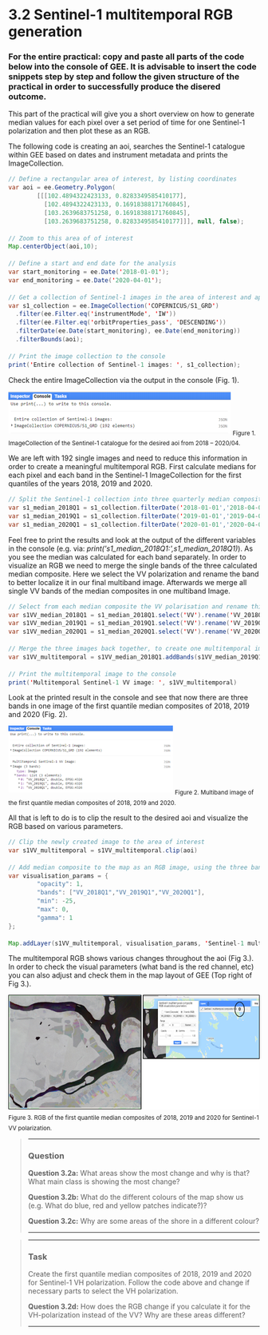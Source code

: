 # 3.2 Sentinel-1 multitemporal RGB generation
### For the entire practical: copy and paste all parts of the code below into the console of GEE. It is advisable to insert the code snippets step by step and follow the given structure of the practical in order to successfully produce the disered outcome.

This part of the practical will give you a short overview on how to generate median values for each pixel over a set period of time for one Sentinel-1 polarization and then plot these as an RGB.

The following code is creating an aoi, searches the Sentinel-1 catalogue within GEE based on dates and instrument metadata and prints the ImageCollection.

```java
// Define a rectangular area of interest, by listing coordinates
var aoi = ee.Geometry.Polygon(
        [[[102.4894322423133, 0.8283349585410177],
          [102.4894322423133, 0.16918388171760845],
          [103.2639683751258, 0.16918388171760845],
          [103.2639683751258, 0.8283349585410177]]], null, false);

// Zoom to this area of of interest
Map.centerObject(aoi,10);

// Define a start and end date for the analysis
var start_monitoring = ee.Date('2018-01-01');
var end_monitoring = ee.Date('2020-04-01');

// Get a collection of Sentinel-1 images in the area of interest and apply some filters
var s1_collection = ee.ImageCollection('COPERNICUS/S1_GRD')
  .filter(ee.Filter.eq('instrumentMode', 'IW'))
  .filter(ee.Filter.eq('orbitProperties_pass', 'DESCENDING'))
  .filterDate(ee.Date(start_monitoring), ee.Date(end_monitoring))
  .filterBounds(aoi);

// Print the image collection to the console
print('Entire collection of Sentinel-1 images: ', s1_collection);
```
Check the entire ImageCollection via the output in the console (Fig. 1). 

![fig](/figures/figure_08.png)
<sub>Figure 1. ImageCollection of the Sentinel-1 catalogue for the desired aoi from 2018 – 2020/04. </sub>

We are left with 192 single images and need to reduce this information in order to create a meaningful multitemporal RGB. 
First calculate medians for each pixel and each band in the Sentinel-1 ImageCollection for the first quantiles of the years 2018, 2019 and 2020.

```java
// Split the Sentinel-1 collection into three quarterly median composites, to allow creating a multitemporal RGB composite
var s1_median_2018Q1 = s1_collection.filterDate('2018-01-01','2018-04-01').median();
var s1_median_2019Q1 = s1_collection.filterDate('2019-01-01','2019-04-01').median();
var s1_median_2020Q1 = s1_collection.filterDate('2020-01-01','2020-04-01').median();
```
Feel free to print the results and look at the output of the different variables in the console (e.g. via: _print('s1_median_2018Q1:',s1_median_2018Q1)_). 
As you see the median was calculated for each band separately. In order to visualize an RGB we need to merge the single bands of the three calculated median composite. 
Here we select the VV polarization and rename the band to better localize it in our final multiband image. 
Afterwards we merge all single VV bands of the median composites in one multiband Image.

```java
// Select from each median composite the VV polarisation and rename this corresponding to the time period
var s1VV_median_2018Q1 = s1_median_2018Q1.select('VV').rename('VV_2018Q1')
var s1VV_median_2019Q1 = s1_median_2019Q1.select('VV').rename('VV_2019Q1')
var s1VV_median_2020Q1 = s1_median_2020Q1.select('VV').rename('VV_2020Q1')

// Merge the three images back together, to create one multitemporal image with three bands
var s1VV_multitemporal = s1VV_median_2018Q1.addBands(s1VV_median_2019Q1.addBands(s1VV_median_2020Q1));

// Print the multitemporal image to the console
print('Multitemporal Sentinel-1 VV image: ', s1VV_multitemporal)
```
Look at the printed result in the console and see that now there are three bands in one image of the first quantile median composites of 2018, 2019 and 2020 (Fig. 2).

![fig](/figures/figure_09.png)
<sub>Figure 2. Multiband image of the first quantile median composites of 2018, 2019 and 2020. </sub>

All that is left to do is to clip the result to the desired aoi and visualize the RGB based on various parameters.

```java
// Clip the newly created image to the area of interest
var s1VV_multitemporal = s1VV_multitemporal.clip(aoi)

// Add median composite to the map as an RGB image, using the three bands VV, VH and VV/VH
var visualisation_params = {
        "opacity": 1,
        "bands": ["VV_2018Q1","VV_2019Q1","VV_2020Q1"],
        "min": -25,
        "max": 0,
        "gamma": 1
};

Map.addLayer(s1VV_multitemporal, visualisation_params, 'Sentinel-1 multitemporal composite RGB', true)
```

The multitemporal RGB shows various changes throughout the aoi (Fig 3.). 
In order to check the visual parameters (what band is the red channel, etc) you can also adjust and check them in the map layout of GEE (Top right of Fig 3.).

![fig](/figures/figure_10.png)
<sub>Figure 3. RGB of the first quantile median composites of 2018, 2019 and 2020 for Sentinel-1 VV polarization. </sub>

> ___
> ### Question
>__Question 3.2a:__ What areas show the most change and why is that? What main class is showing the most change?
>
>__Question 3.2b:__ What do the different colours of the map show us (e.g. What do blue, red and yellow patches indicate?)? 
>
>__Question 3.2c:__ Why are some areas of the shore in a different colour?
> ___

> ___
> ### Task
> Create the first quantile median composites of 2018, 2019 and 2020 for Sentinel-1 VH polarization. Follow the code above and change if  necessary parts to select the VH polarization.
>
>__Question 3.2d:__ How does the RGB change if you calculate it for the VH-polarization instead of the VV?  Why are these areas different?
> ___

